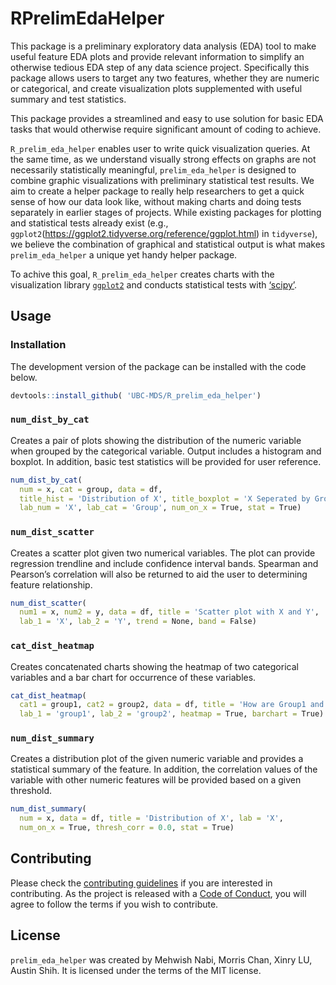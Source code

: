 
<!-- README.md is generated from README.Rmd. Please edit that file -->

# RPrelimEdaHelper

<!-- badges: start -->
<!-- badges: end -->

This package is a preliminary exploratory data analysis (EDA) tool to
make useful feature EDA plots and provide relevant information to
simplify an otherwise tedious EDA step of any data science project.
Specifically this package allows users to target any two features,
whether they are numeric or categorical, and create visualization plots
supplemented with useful summary and test statistics.

This package provides a streamlined and easy to use solution for basic
EDA tasks that would otherwise require significant amount of coding to
achieve.

`R_prelim_eda_helper` enables user to write quick visualization queries.
At the same time, as we understand visually strong effects on graphs are
not necessarily statistically meaningful, `prelim_eda_helper` is
designed to combine graphic visualizations with preliminary statistical
test results. We aim to create a helper package to really help
researchers to get a quick sense of how our data look like, without
making charts and doing tests separately in earlier stages of projects.
While existing packages for plotting and statistical tests already exist
(e.g., `ggplot2`(<https://ggplot2.tidyverse.org/reference/ggplot.html>)
in `tidyverse`), we believe the combination of graphical and statistical
output is what makes `prelim_eda_helper` a unique yet handy helper
package.

To achive this goal, `R_prelim_eda_helper` creates charts with the
visualization library
[`ggplot2`](https://ggplot2.tidyverse.org/reference/ggplot.html) and
conducts statistical tests with [‘scipy’](https://scipy.org/).

## Usage

### Installation

The development version of the package can be installed with the code
below.

``` r
devtools::install_github( 'UBC-MDS/R_prelim_eda_helper')
```

### `num_dist_by_cat`

Creates a pair of plots showing the distribution of the numeric variable
when grouped by the categorical variable. Output includes a histogram
and boxplot. In addition, basic test statistics will be provided for
user reference.

``` r
num_dist_by_cat(
  num = x, cat = group, data = df,
  title_hist = 'Distribution of X', title_boxplot = 'X Seperated by Group',
  lab_num = 'X', lab_cat = 'Group', num_on_x = True, stat = True)
```

### `num_dist_scatter`

Creates a scatter plot given two numerical variables. The plot can
provide regression trendline and include confidence interval bands.
Spearman and Pearson’s correlation will also be returned to aid the user
to determining feature relationship.

``` r
num_dist_scatter(
  num1 = x, num2 = y, data = df, title = 'Scatter plot with X and Y',
  lab_1 = 'X', lab_2 = 'Y', trend = None, band = False)
```

### `cat_dist_heatmap`

Creates concatenated charts showing the heatmap of two categorical
variables and a bar chart for occurrence of these variables.

``` r
cat_dist_heatmap(
  cat1 = group1, cat2 = group2, data = df, title = 'How are Group1 and Group2 distributed?',
  lab_1 = 'group1', lab_2 = 'group2', heatmap = True, barchart = True)
```

### `num_dist_summary`

Creates a distribution plot of the given numeric variable and provides a
statistical summary of the feature. In addition, the correlation values
of the variable with other numeric features will be provided based on a
given threshold.

``` r
num_dist_summary(
  num = x, data = df, title = 'Distribution of X', lab = 'X',
  num_on_x = True, thresh_corr = 0.0, stat = True)
```

## Contributing

Please check the [contributing
guidelines](https://github.com/UBC-MDS/R_Prelim_Eda_Helper/blob/main/.github/CONTRIBUTING.md)
if you are interested in contributing. As the project is released with a
[Code of
Conduct](https://github.com/UBC-MDS/R_Prelim_Eda_Helper/blob/main/CODE_OF_CONDUCT.md),
you will agree to follow the terms if you wish to contribute.

## License

`prelim_eda_helper` was created by Mehwish Nabi, Morris Chan, Xinry LU,
Austin Shih. It is licensed under the terms of the MIT license.
